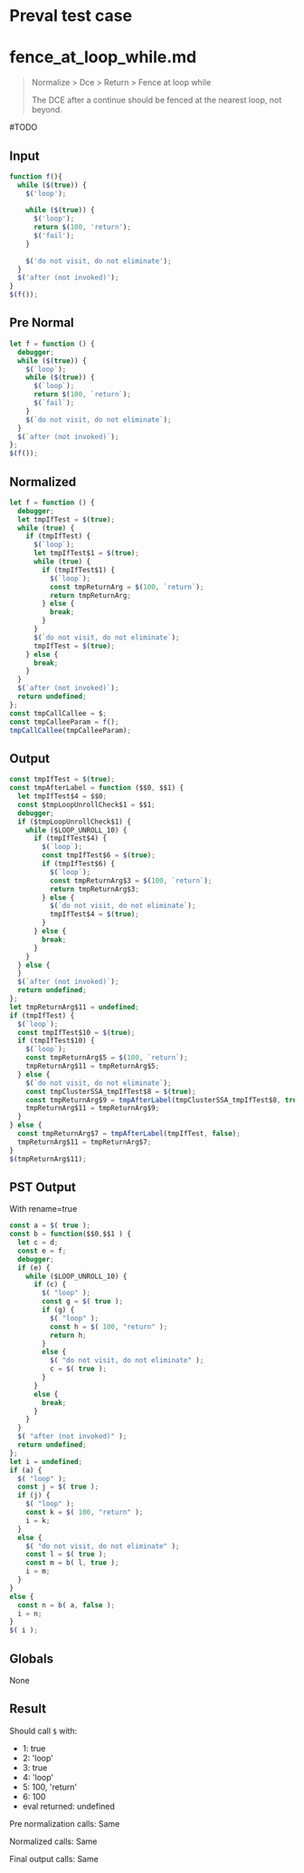 # Preval test case

# fence_at_loop_while.md

> Normalize > Dce > Return > Fence at loop while
>
> The DCE after a continue should be fenced at the nearest loop, not beyond.

#TODO

## Input

`````js filename=intro
function f(){
  while ($(true)) {
    $('loop');
    
    while ($(true)) {
      $('loop');
      return $(100, 'return');
      $('fail');
    }
    
    $('do not visit, do not eliminate');
  }
  $('after (not invoked)');
}
$(f());
`````

## Pre Normal

`````js filename=intro
let f = function () {
  debugger;
  while ($(true)) {
    $(`loop`);
    while ($(true)) {
      $(`loop`);
      return $(100, `return`);
      $(`fail`);
    }
    $(`do not visit, do not eliminate`);
  }
  $(`after (not invoked)`);
};
$(f());
`````

## Normalized

`````js filename=intro
let f = function () {
  debugger;
  let tmpIfTest = $(true);
  while (true) {
    if (tmpIfTest) {
      $(`loop`);
      let tmpIfTest$1 = $(true);
      while (true) {
        if (tmpIfTest$1) {
          $(`loop`);
          const tmpReturnArg = $(100, `return`);
          return tmpReturnArg;
        } else {
          break;
        }
      }
      $(`do not visit, do not eliminate`);
      tmpIfTest = $(true);
    } else {
      break;
    }
  }
  $(`after (not invoked)`);
  return undefined;
};
const tmpCallCallee = $;
const tmpCalleeParam = f();
tmpCallCallee(tmpCalleeParam);
`````

## Output

`````js filename=intro
const tmpIfTest = $(true);
const tmpAfterLabel = function ($$0, $$1) {
  let tmpIfTest$4 = $$0;
  const $tmpLoopUnrollCheck$1 = $$1;
  debugger;
  if ($tmpLoopUnrollCheck$1) {
    while ($LOOP_UNROLL_10) {
      if (tmpIfTest$4) {
        $(`loop`);
        const tmpIfTest$6 = $(true);
        if (tmpIfTest$6) {
          $(`loop`);
          const tmpReturnArg$3 = $(100, `return`);
          return tmpReturnArg$3;
        } else {
          $(`do not visit, do not eliminate`);
          tmpIfTest$4 = $(true);
        }
      } else {
        break;
      }
    }
  } else {
  }
  $(`after (not invoked)`);
  return undefined;
};
let tmpReturnArg$11 = undefined;
if (tmpIfTest) {
  $(`loop`);
  const tmpIfTest$10 = $(true);
  if (tmpIfTest$10) {
    $(`loop`);
    const tmpReturnArg$5 = $(100, `return`);
    tmpReturnArg$11 = tmpReturnArg$5;
  } else {
    $(`do not visit, do not eliminate`);
    const tmpClusterSSA_tmpIfTest$8 = $(true);
    const tmpReturnArg$9 = tmpAfterLabel(tmpClusterSSA_tmpIfTest$8, true);
    tmpReturnArg$11 = tmpReturnArg$9;
  }
} else {
  const tmpReturnArg$7 = tmpAfterLabel(tmpIfTest, false);
  tmpReturnArg$11 = tmpReturnArg$7;
}
$(tmpReturnArg$11);
`````

## PST Output

With rename=true

`````js filename=intro
const a = $( true );
const b = function($$0,$$1 ) {
  let c = d;
  const e = f;
  debugger;
  if (e) {
    while ($LOOP_UNROLL_10) {
      if (c) {
        $( "loop" );
        const g = $( true );
        if (g) {
          $( "loop" );
          const h = $( 100, "return" );
          return h;
        }
        else {
          $( "do not visit, do not eliminate" );
          c = $( true );
        }
      }
      else {
        break;
      }
    }
  }
  $( "after (not invoked)" );
  return undefined;
};
let i = undefined;
if (a) {
  $( "loop" );
  const j = $( true );
  if (j) {
    $( "loop" );
    const k = $( 100, "return" );
    i = k;
  }
  else {
    $( "do not visit, do not eliminate" );
    const l = $( true );
    const m = b( l, true );
    i = m;
  }
}
else {
  const n = b( a, false );
  i = n;
}
$( i );
`````

## Globals

None

## Result

Should call `$` with:
 - 1: true
 - 2: 'loop'
 - 3: true
 - 4: 'loop'
 - 5: 100, 'return'
 - 6: 100
 - eval returned: undefined

Pre normalization calls: Same

Normalized calls: Same

Final output calls: Same
